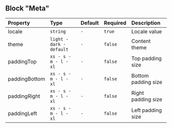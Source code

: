 ## Block "Meta"

| Property      | Type                     | Default | Required | Description         |
| :------------ | :----------------------- | :------ | :------- | :------------------ |
| locale        | `string`                 | `-`     | `true`   | Locale value        |
| theme         | `light - dark - default` | `-`     | `false`  | Content theme       |
| paddingTop    | `xs - s - m - l - xl`    | `-`     | `false`  | Top padding size    |
| paddingBottom | `xs - s - m - l - xl`    | `-`     | `false`  | Bottom padding size |
| paddingRight  | `xs - s - m - l - xl`    | `-`     | `false`  | Right padding size  |
| paddingLeft   | `xs - s - m - l - xl`    | `-`     | `false`  | Left padding size   |
